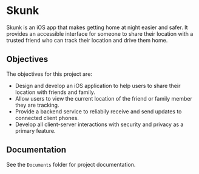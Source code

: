 # Skunk

Skunk is an iOS app that makes getting home at night easier and safer. It provides an accessible interface
for someone to share their location with a trusted friend who can track their location and drive them home.

## Objectives
The objectives for this project are:
* Design and develop an iOS application to help users to share their location with friends and family.
* Allow users to view the current location of the friend or family member they are tracking.
* Provide a backend service to reliabily receive and send updates to connected client phones.
* Develop all client-server interactions with security and privacy as a primary feature.

## Documentation
See the `Documents` folder for project documentation.
